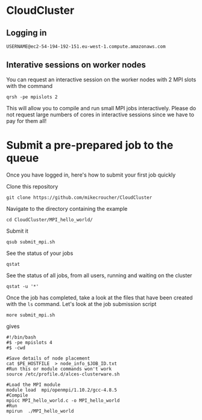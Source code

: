 # CloudCluster

## Logging in 

``USERNAME@ec2-54-194-192-151.eu-west-1.compute.amazonaws.com``

## Interative sessions on worker nodes

You can request an interactive session on the worker nodes with 2 MPI slots with the command
```
qrsh -pe mpislots 2
```
This will allow you to compile and run small MPI jobs interactively. 
Please do not request large numbers of cores in interactive sessions since we have to pay for them all!

# Submit a pre-prepared job to the queue

Once you have logged in, here's how to submit your first job quickly 

Clone this repository
```
git clone https://github.com/mikecroucher/CloudCluster
```

Navigate to the directory containing the example
```
cd CloudCluster/MPI_hello_world/
```

Submit it
```
qsub submit_mpi.sh
```

See the status of your jobs
```
qstat
```

See the status of all jobs, from all users, running and waiting on the cluster

```
qstat -u '*'
```

Once the job has completed, take a look at the files that have been created with the `ls` command.
Let's look at the job submission script

```
more submit_mpi.sh
```
gives

```
#!/bin/bash
#$ -pe mpislots 4
#$ -cwd

#Save details of node placement
cat $PE_HOSTFILE  > node_info_$JOB_ID.txt
#Run this or module commands won't work
source /etc/profile.d/alces-clusterware.sh

#Load the MPI module
module load  mpi/openmpi/1.10.2/gcc-4.8.5
#Compile
mpicc MPI_hello_world.c -o MPI_hello_world
#Run
mpirun  ./MPI_hello_world
```
